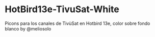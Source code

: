 # HotBird13e-TivuSat-White
Picons para los canales de TivùSat en Hotbird 13e, color sobre fondo blanco by @meliosolo
